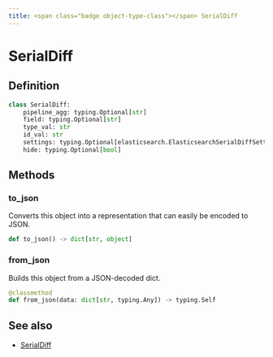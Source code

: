 ```yaml
---
title: <span class="badge object-type-class"></span> SerialDiff
---
```

# <span class="badge object-type-class"></span> SerialDiff

## Definition

```python
class SerialDiff:
    pipeline_agg: typing.Optional[str]
    field: typing.Optional[str]
    type_val: str
    id_val: str
    settings: typing.Optional[elasticsearch.ElasticsearchSerialDiffSettings]
    hide: typing.Optional[bool]
```
## Methods

### <span class="badge object-method"></span> to_json

Converts this object into a representation that can easily be encoded to JSON.

```python
def to_json() -> dict[str, object]
```

### <span class="badge object-method"></span> from_json

Builds this object from a JSON-decoded dict.

```python
@classmethod
def from_json(data: dict[str, typing.Any]) -> typing.Self
```

## See also

 * <span class="badge builder"></span> [SerialDiff](./builder-SerialDiff.md)
